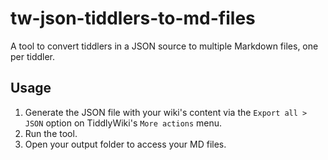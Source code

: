 # tw-json-tiddlers-to-md-files

A tool to convert tiddlers in a JSON source to multiple Markdown files, one per tiddler.

## Usage

1. Generate the JSON file with your wiki's content via the `Export all > JSON` option on TiddlyWiki's `More actions` menu.
2. Run the tool.
3. Open your output folder to access your MD files.
